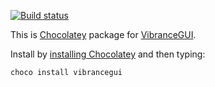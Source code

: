 [![Build status](https://ci.appveyor.com/api/projects/status/oydvyr03u5umx6eu/branch/master?svg=true)](https://ci.appveyor.com/project/2m/vibrancegui-nuget/branch/master)

This is [Chocolatey](https://chocolatey.org/) package for [VibranceGUI](http://vibrancegui.com/).

Install by [installing Chocolatey](https://chocolatey.org/install) and then typing:

    choco install vibrancegui

